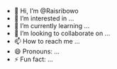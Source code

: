 - 👋 Hi, I’m @Raisribowo
- 👀 I’m interested in ...
- 🌱 I’m currently learning ...
- 💞️ I’m looking to collaborate on ...
- 📫 How to reach me ...
- 😄 Pronouns: ...
- ⚡ Fun fact: ...

<!---
Raisribowo/Raisribowo is a ✨ special ✨ repository because its `README.md` (this file) appears on your GitHub profile.
You can click the Preview link to take a look at your changes.
--->
